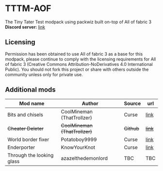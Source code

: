 # TTTM-AOF
The Tiny Tater Test modpack using packwiz built on-top of All of fabric 3  
**Discord server:** [link](https://discord.gg/YeXshh3sKE)

## Licensing
Permission has been obtained to use All of fabric 3 as a base for this modpack, please continue to comply with the licensing requirements for All of fabric 3 (Creative Commons Attribution-NoDerivatives 4.0 International Public). You should not fork this project or share with others outside the community unless only for private use.

## Additional mods
| Mod name | Author | Source | url |
| --- | --- | --- | --- |
| Bits and chisels | CoolMineman (ThatTrollzer) | Curse | [link](https://www.curseforge.com/minecraft/mc-mods/bits-and-chisels) |
| ~~Cheater Deleter~~ | ~~CoolMineman (ThatTrollzer)~~ | ~~Github~~ | ~~[link](https://github.com/CoolMineman/CheaterDeleter/actions)~~ |
| World border fixer | Potatoboy9999 | Curse | [link](https://www.curseforge.com/minecraft/mc-mods/world-border-fix) |
| Enderporter | KnowYourKnot | Curse | [link](https://www.curseforge.com/minecraft/mc-mods/knowyourknot-enderporter) |
| Through the looking glass | azazelthedemonlord | TBC | TBC |


